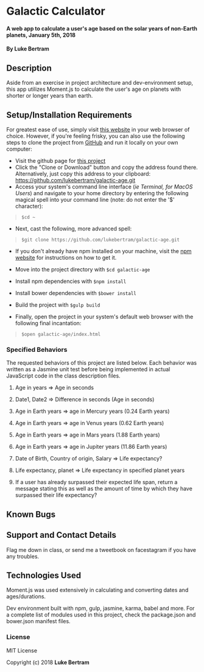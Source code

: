 # Galactic Calculator

#### A web app to calculate a user's age based on the solar years of non-Earth planets, January 5th, 2018

#### By **Luke Bertram**

## Description

Aside from an exercise in project architecture and dev-environment setup, this app utilizes Moment.js to calculate the user's age on planets with shorter or longer years than earth.

## Setup/Installation Requirements

For greatest ease of use, simply visit [this website](http://lukebertram.github.io/galactic-age) in your web browser of choice. However, if you're feeling frisky, you can also use the following steps to clone the project from [GitHub](http://github.com) and run it locally on your own computer:

 * Visit the github page for [this project](http://github.com/lukebertram/galactic-age)
 * Click the "Clone or Download" button and copy the address found there. Alternatively, just copy this address to your clipboard: https://github.com/lukebertram/galactic-age.git
 * Access your system's command line interface (_ie Terminal, for MacOS Users_) and navigate to your home directory by entering the following magical spell into your command line (note: do not enter the '$' character):
 >`$cd ~`

 * Next, cast the following, more advanced spell:  
 >`$git clone https://github.com/lukebertram/galactic-age.git`

 * If you don't already have npm installed on your machine, visit the [npm website](https://docs.npmjs.com/getting-started/installing-node) for instructions on how to get it.

 * Move into the project directory with `$cd galactic-age`

 * Install npm dependencies with `$npm install`

 * Install bower dependencies with `$bower install`

 * Build the project with `$gulp build`

 * Finally, open the project in your system's default web browser with the following final incantation:
 >`$open galactic-age/index.html`


### Specified Behaviors
The requested behaviors of this project are listed below. Each behavior was written as a Jasmine unit test before being implemented in actual JavaScript code in the class description files.

1. Age in years => Age in seconds

2. Date1, Date2 => Difference in seconds (Age in seconds)

3. Age in Earth years => age in Mercury years (0.24 Earth years)

4. Age in Earth years => age in Venus years (0.62 Earth years)

5. Age in Earth years => age in Mars years (1.88 Earth years)

6. Age in Earth years => age in Jupiter years (11.86 Earth years)

7. Date of Birth, Country of origin, Salary => Life expectancy?

8. Life expectancy, planet => Life expectancy in specified planet years

9. If a user has already surpassed their expected life span, return a message stating this as well as the amount of time by which they have surpassed their life expectancy?


## Known Bugs


## Support and Contact Details

Flag me down in class, or send me a tweetbook on facestagram if you have any troubles.


## Technologies Used

Moment.js was used extensively in calculating and converting dates and ages/durations.

Dev environment built with npm, gulp, jasmine, karma, babel and more. For a complete list of modules used in this project, check the package.json and bower.json manifest files.

### License

MIT License

Copyright (c) 2018 **Luke Bertram**
